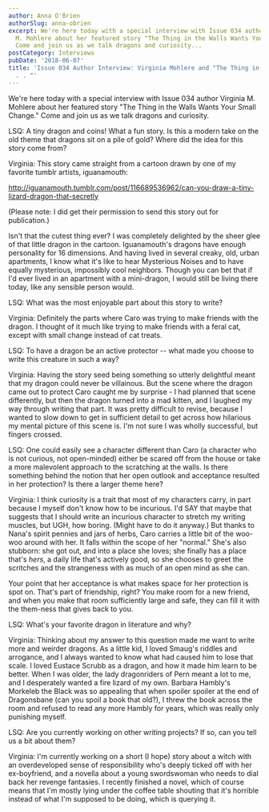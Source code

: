 ```yaml
---
author: Anna O'Brien
authorSlug: anna-obrien
excerpt: We're here today with a special interview with Issue 034 author Virginia
  M. Mohlere about her featured story "The Thing in the Walls Wants Your Small Change."
  Come and join us as we talk dragons and curiosity...
postCategory: Interviews
pubDate: '2018-06-07'
title: 'Issue 034 Author Interview: Virginia Mohlere and "The Thing in the Walls.
  . . "'
---
```

We're here today with a special interview with Issue 034 author Virginia M. Mohlere about her featured story "The Thing in the Walls Wants Your Small Change." Come and join us as we talk dragons and curiosity.

LSQ: A tiny dragon and coins! What a fun story. Is this a modern take on the old theme that dragons sit on a pile of gold? Where did the idea for this story come from?

Virginia: This story came straight from a cartoon drawn by one of my favorite tumblr artists, iguanamouth:

http://iguanamouth.tumblr.com/post/116689536962/can-you-draw-a-tiny-lizard-dragon-that-secretly

(Please note: I did get their permission to send this story out for publication.)

Isn't that the cutest thing ever? I was completely delighted by the sheer glee of that little dragon in the cartoon. Iguanamouth's dragons have enough personality for 16 dimensions. And having lived in several creaky, old, urban apartments, I know what it's like to hear Mysterious Noises and to have equally mysterious, impossibly cool neighbors. Though you can bet that if I'd ever lived in an apartment with a mini-dragon, I would still be living there today, like any sensible person would.

LSQ: What was the most enjoyable part about this story to write?

Virginia: Definitely the parts where Caro was trying to make friends with the dragon. I thought of it much like trying to make friends with a feral cat, except with small change instead of cat treats.

LSQ: To have a dragon be an active protector -- what made you choose to write this creature in such a way?

Virginia: Having the story seed being something so utterly delightful meant that my dragon could never be villainous. But the scene where the dragon came out to protect Caro caught me by surprise - I had planned that scene differently, but then the dragon turned into a mad kitten, and I laughed my way through writing that part. It was pretty difficult to revise, because I wanted to slow down to get in sufficient detail to get across how hilarious my mental picture of this scene is. I'm not sure I was wholly successful, but fingers crossed.

LSQ: One could easily see a character different than Caro (a character who is not curious, not open-minded) either be scared off from the house or take a more malevolent approach to the scratching at the walls. Is there something behind the notion that her open outlook and acceptance resulted in her protection? Is there a larger theme here?

Virginia: I think curiosity is a trait that most of my characters carry, in part because I myself don't know how to be incurious. I'd SAY that maybe that suggests that I should write an incurious character to stretch my writing muscles, but UGH, how boring. (Might have to do it anyway.) But thanks to Nana's spirit pennies and jars of herbs, Caro carries a little bit of the woo-woo around with her. It falls within the scope of her "normal." She's also stubborn: she got out, and into a place she loves; she finally has a place that's *hers*, a daily life that's actively good, so she chooses to greet the scritches and the strangeness with as much of an open mind as she can.

Your point that her acceptance is what makes space for her protection is spot on. That's part of friendship, right? You make room for a new friend, and when you make that room sufficiently large and safe, they can fill it with the them-ness that gives back to you.

LSQ: What's your favorite dragon in literature and why?

Virginia: Thinking about my answer to this question made me want to write more and weirder dragons. As a little kid, I loved Smaug's riddles and arrogance, and I always wanted to know what had caused him to lose that scale. I loved Eustace Scrubb as a dragon, and how it made him learn to be better. When I was older, the lady dragonriders of Pern meant a lot to me, and I desperately wanted a fire lizard of my own. Barbara Hambly's Morkeleb the Black was so appealing that when spoiler spoiler at the end of Dragonsbane (can you spoil a book that old?), I threw the book across the room and refused to read any more Hambly for years, which was really only punishing myself.

LSQ: Are you currently working on other writing projects? If so, can you tell us a bit about them?

Virginia: I'm currently working on a short (I hope) story about a witch with an overdeveloped sense of responsibility who's deeply ticked off with her ex-boyfriend, and a novella about a young swordswoman who needs to dial back her revenge fantasies. I recently finished a novel, which of course means that I'm mostly lying under the coffee table shouting that it's horrible instead of what I'm supposed to be doing, which is querying it.